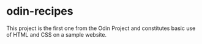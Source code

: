 # odin-recipes
This project is the first one from the Odin Project and constitutes basic use of HTML and CSS on a sample website.